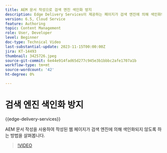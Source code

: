 ```yaml
---
title: AEM 문서 작성으로 검색 엔진 색인화 방지
description: Edge Delivery Services이 제공하는 페이지가 검색 엔진에 의해 색인화되지 않도록 합니다.
version: 6.5, Cloud Service
feature: Authoring
topic: Content Management
role: User, Developer
level: Beginner
doc-type: Technical Video
last-substantial-update: 2023-11-15T00:00:00Z
jira: KT-14493
thumbnail: 3425726.jpeg
source-git-commit: 6e44e914fad65d277c945e3b1bbbc2afe1707a1b
workflow-type: tm+mt
source-wordcount: '42'
ht-degree: 0%

---
```



# 검색 엔진 색인화 방지

{{edge-delivery-services}}

AEM 문서 작성을 사용하여 작성된 웹 페이지가 검색 엔진에 의해 색인화되지 않도록 하는 방법을 살펴봅니다.

>[!VIDEO](https://video.tv.adobe.com/v/3425726/?learn=on)
